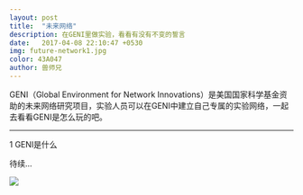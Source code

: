 ```yaml
---
layout: post
title:  "未来网络"
description: 在GENI里做实验，看看有没有不变的誓言
date:   2017-04-08 22:10:47 +0530
img: future-network1.jpg
color: 43A047
author: 兽师兄
---
```


GENI（Global Environment for Network Innovations）是美国国家科学基金资助的未来网络研究项目，实验人员可以在GENI中建立自己专属的实验网络，一起去看看GENI是怎么玩的吧。

---
1 GENI是什么

待续...


![]({{site.baseurl}}/images/future-network2.jpg)